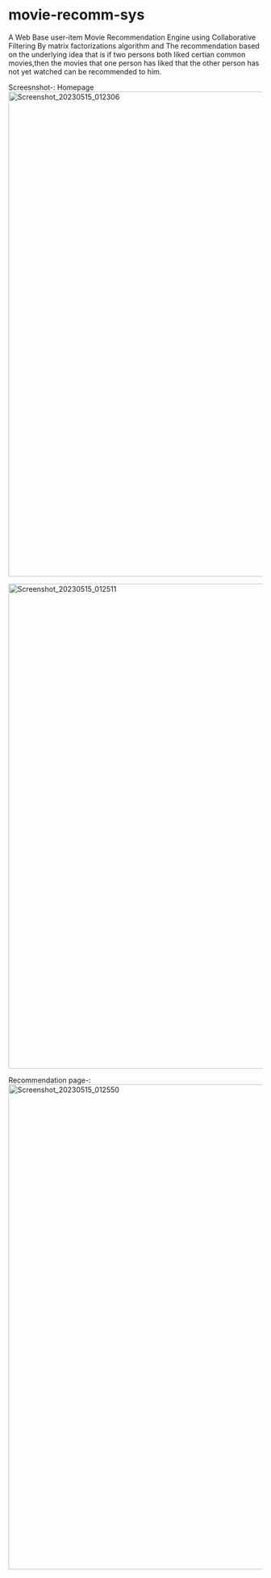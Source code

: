 # movie-recomm-sys

A Web Base user-item Movie Recommendation Engine using Collaborative Filtering By matrix factorizations algorithm and The recommendation based on the underlying idea that is if two persons both liked certian common movies,then the movies that one person has liked that the other person has not yet watched can be recommended to him.

Screesnshot-:
Homepage
<img width="960" alt="Screenshot_20230515_012306" src="https://github.com/anshpaliwal/movie-recomm-sys/assets/118504445/8bb64ac0-1c06-4404-a280-dfed3c287a37">

<img width="960" alt="Screenshot_20230515_012511" src="https://github.com/anshpaliwal/movie-recomm-sys/assets/118504445/389791be-2c63-4eca-9adf-45e05ce77a21">

Recommendation page-:
<img width="960" alt="Screenshot_20230515_012550" src="https://github.com/anshpaliwal/movie-recomm-sys/assets/118504445/f4bcb052-66ba-419b-a578-838859f1c898">
